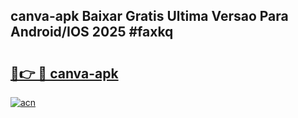 ## canva-apk Baixar Gratis Ultima Versao Para Android/IOS 2025 #faxkq

# <h2><a href="https://ainizakaria.my?title=canva-apk&ref=20M">🔗👉 🔴 canva-apk</a></h2>

[![acn](https://github.com/user-attachments/assets/0f9c940e-d8b0-45ae-aac7-cd30a18b3e1c)](https://ainizakaria.my?title=canva-apk&ref=20M)

